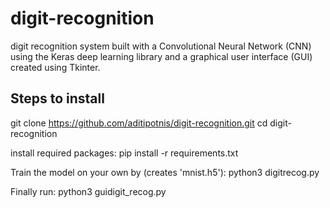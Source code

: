 # digit-recognition

digit recognition system built with a Convolutional Neural Network (CNN) using the Keras deep learning library and a graphical user interface (GUI) created using Tkinter.

## Steps to install

git clone https://github.com/aditipotnis/digit-recognition.git
cd digit-recognition

install required packages:
pip install -r requirements.txt

Train the model on your own by (creates 'mnist.h5'):
python3 digitrecog.py

Finally run:
python3 guidigit_recog.py


